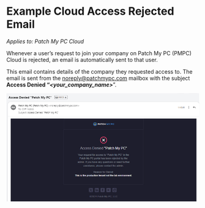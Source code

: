 # Example Cloud Access Rejected Email

_Applies to: Patch My PC Cloud_

Whenever a user’s request to join your company on Patch My PC (PMPC) Cloud is rejected, an email is automatically sent to that user.

This email contains details of the company they requested access to. The email is sent from the [noreply@patchmypc.com](mailto:noreply@patchmypc.com) mailbox with the subject **Access Denied “**_**\<your\_company\_name>**_”.

![&#x22;Access Denied&#x22; email](/_images/image-(613).png "&#x22;Access Denied&#x22; email")